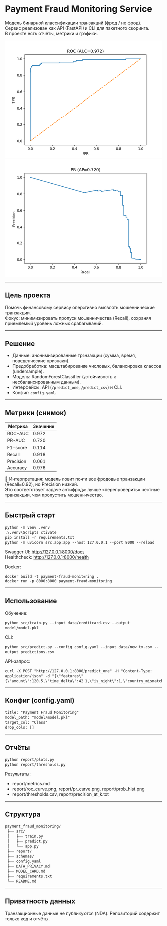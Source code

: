 # Payment Fraud Monitoring Service

Модель бинарной классификации транзакций (фрод / не фрод).  
Сервис реализован как API (FastAPI) и CLI для пакетного скоринга.  
В проекте есть отчёты, метрики и графики.

![ROC Curve](report/roc_curve.png)
![PR Curve](report/pr_curve.png)

---

## Цель проекта
Помочь финансовому сервису оперативно выявлять мошеннические транзакции.  
Фокус: минимизировать пропуск мошенничества (Recall), сохраняя приемлемый уровень ложных срабатываний.

---

## Решение
- Данные: анонимизированные транзакции (сумма, время, поведенческие признаки).  
- Предобработка: масштабирование числовых, балансировка классов (undersample).  
- Модель: RandomForestClassifier (устойчивость к несбалансированным данным).  
- Интерфейсы: API (`/predict_one`, `/predict_csv`) и CLI.  
- Конфиг: `config.yaml`.  

---

## Метрики (снимок)
| Метрика   | Значение |
|-----------|----------|
| ROC-AUC   | 0.972 |
| PR-AUC    | 0.720 |
| F1-score  | 0.114 |
| Recall    | 0.918 |
| Precision | 0.061 |
| Accuracy  | 0.976 |

📌 Интерпретация: модель ловит почти все фродовые транзакции (Recall≈0.92), но Precision низкий.  
Это соответствует задаче антифрода: лучше «перепроверить» честные транзакции, чем пропустить мошенничество.

---

## Быстрый старт

```
python -m venv .venv
.\.venv\Scripts ctivate
pip install -r requirements.txt
python -m uvicorn src.app:app --host 127.0.0.1 --port 8000 --reload
```

Swagger UI: http://127.0.0.1:8000/docs  
Healthcheck: http://127.0.0.1:8000/health  

Docker:
```
docker build -t payment-fraud-monitoring .
docker run -p 8000:8000 payment-fraud-monitoring
```

---

## Использование

Обучение:
```
python src/train.py --input data/creditcard.csv --output model/model.pkl
```

CLI:
```
python src/predict.py --config config.yaml --input data/new_tx.csv --output predictions.csv
```

API-запрос:
```
curl -X POST "http://127.0.0.1:8000/predict_one" -H "Content-Type: application/json" -d "{\"features\":{\"amount\":120.5,\"time_delta\":42.1,\"is_night\":1,\"country_mismatch\":0}}"
```

---

## Конфиг (config.yaml)
```
title: "Payment Fraud Monitoring"
model_path: "model/model.pkl"
target_col: "Class"
drop_cols: []
```

---

## Отчёты
```
python report/plots.py
python report/thresholds.py
```
Результаты:  
- report/metrics.md  
- report/roc_curve.png, report/pr_curve.png, report/prob_hist.png  
- report/thresholds.csv, report/precision_at_k.txt  

---

## Структура
```
payment_fraud_monitoring/
 ├── src/
 │   ├── train.py
 │   ├── predict.py
 │   └── app.py
 ├── report/
 ├── schemas/
 ├── config.yaml
 ├── DATA_PRIVACY.md
 ├── MODEL_CARD.md
 ├── requirements.txt
 └── README.md
```

---

## Приватность данных
Транзакционные данные не публикуются (NDA). Репозиторий содержит только код и отчёты.